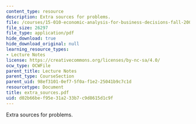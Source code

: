 ```yaml
---
content_type: resource
description: Extra sources for problems.
file: /courses/15-010-economic-analysis-for-business-decisions-fall-2004/d02b66bef95e31a233b7c9d8615d1c9f_extra_sources.pdf
file_size: 26297
file_type: application/pdf
hide_download: true
hide_download_original: null
learning_resource_types:
- Lecture Notes
license: https://creativecommons.org/licenses/by-nc-sa/4.0/
ocw_type: OCWFile
parent_title: Lecture Notes
parent_type: CourseSection
parent_uid: 98ef3101-0ef7-5f0a-f1e2-25041b9c7c1d
resourcetype: Document
title: extra_sources.pdf
uid: d02b66be-f95e-31a2-33b7-c9d8615d1c9f
---
```

Extra sources for problems.